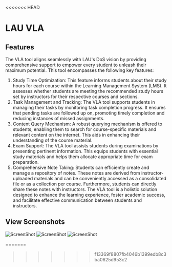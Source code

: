<<<<<<< HEAD
# LAU VLA

## Features
The VLA tool aligns seamlessly with LAU's DoS vision by providing comprehensive support to empower every student to unleash their maximum potential. This tool encompasses the following key features:

1. Study Time Optimization:
This feature informs students about their study hours for each course within the Learning Management System (LMS). It assesses whether students are meeting the recommended study hours set by instructors for their respective courses and sections.
2. Task Management and Tracking:
The VLA tool supports students in managing their tasks by monitoring task completion progress. It ensures that pending tasks are followed up on, promoting timely completion and reducing instances of missed assignments.
3. Content Query Mechanism:
A robust querying mechanism is offered to students, enabling them to search for course-specific materials and relevant content on the internet. This aids in enhancing their understanding of the course material.
4. Exam Support:
The VLA tool assists students during examinations by presenting pertinent information. This equips students with essential study materials and helps them allocate appropriate time for exam preparation.
5. Comprehensive Note Taking:
Students can efficiently create and manage a repository of notes. These notes are derived from instructor-uploaded materials and can be conveniently accessed as a consolidated file or as a collection per course. Furthermore, students can directly share these notes with instructors.
The VLA tool is a holistic solution designed to enhance the learning experience, foster academic success, and facilitate effective communication between students and instructors.

## View Screenshots
![ScreenShot](https://github.com/OsamaShamout/MyPal/blob/main/screenshots/Homepage.png)
![ScreenShot](https://github.com/OsamaShamout/MyPal/blob/main/screenshots/Login.png)
![ScreenShot](https://github.com/OsamaShamout/MyPal/blob/main/screenshots/CreateTask.png)

=======
>>>>>>> f13369f8807fb4046b1399edb8c3ba0625d953c2

